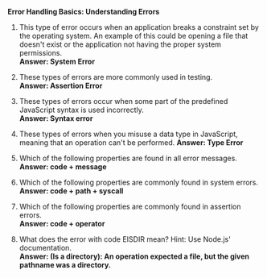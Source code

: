 **Error Handling Basics: Understanding Errors**

1. This type of error occurs when an application breaks a constraint set by the operating system. An example of this could be opening a file that doesn't exist or the application not having the proper system permissions.  
**Answer: System Error**

2. These types of errors are more commonly used in testing.  
**Answer: Assertion Error**

3. These types of errors occur when some part of the predefined JavaScript syntax is used incorrectly.  
**Answer: Syntax error**

4. These types of errors when you misuse a data type in JavaScript, meaning that an operation can't be performed. 
**Answer: Type Error**

5. Which of the following properties are found in all error messages.  
**Answer: code + message**

6. Which of the following properties are commonly found in system errors.  
**Answer: code + path + syscall**

7. Which of the following properties are commonly found in assertion errors.  
**Answer: code + operator**

8. What does the error with code EISDIR mean? Hint: Use Node.js' documentation.  
**Answer: (Is a directory): An operation expected a file, but the given pathname was a directory.**
